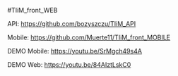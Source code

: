 #TIiM_front_WEB

API:
https://github.com/bozyszczu/TIiM_API

Mobile:
https://github.com/Muerte11/TIiM_front_MOBILE

DEMO Mobile: https://youtu.be/SrMgch49s4A 

DEMO Web: https://youtu.be/84AIztLskC0
